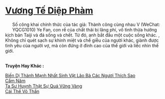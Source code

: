 <a href="https://truyentiki.com/vuong-te-diep-pham.33685/" title="Vương Tế Diệp Phàm"><h1>Vương Tế Diệp Phàm</h1></a><div style="display:table"><img align="right" style="float: left; padding: 10px;" src="https://truyentiki.com/images/story/200x260/33685.jpg" alt="">Số công khai chính thức của tác giả: Thành công cùng nhau V (WeChat: YQCG1010) Ye Fan, con rể của chất thải bị lãng phí, vô tình thừa hưởng kịch bản Taiji và đá sống và chết. Từ đó, anh bắt đầu một cuộc sống khác. , Không chỉ quét sạch sự khinh miệt và chế giễu của người khác, giành được tình yêu của người vợ, mà còn đứng ở đỉnh cao của thế giới và liếc nhìn thế giới.</div><p><br><b>Truyện Hay Khác :</b></p><a href="https://truyentiki.com/bien-di-thanh-manh-nhat-sinh-vat-lao-ba-cac-nguoi-thich-sao.33682/" alt="Biến Dị Thành Mạnh Nhất Sinh Vật Lão Bà Các Ngươi Thích Sao">Biến Dị Thành Mạnh Nhất Sinh Vật Lão Bà Các Ngươi Thích Sao</a><br/><a href="https://www.plurk.com/p/nul6f7" alt="Cẩm Năm">Cẩm Năm</a><br/><a href="https://github.com/nownovels/top500/tree/master/truyenhay/33776/" alt="Ta Sư Huynh Thật Sự Quá Vững Vàng">Ta Sư Huynh Thật Sự Quá Vững Vàng</a><br/><a href="https://github.com/nownovels/top500/tree/master/truyenhay/33854/" alt="Cái Thế Võ Thần">Cái Thế Võ Thần</a><br/>